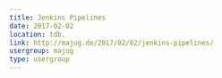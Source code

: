 ```yaml
---
title: Jenkins Pipelines
date: 2017-02-02
location: tdb.
link: http://majug.de/2017/02/02/jenkins-pipelines/
usergroup: majug
type: usergroup
---
```

